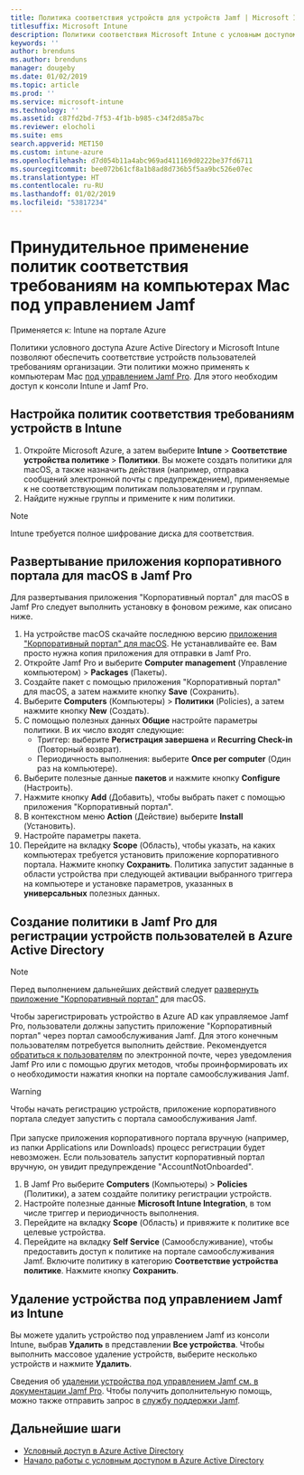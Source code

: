 ```yaml
---
title: Политика соответствия устройств для устройств Jamf | Microsoft Intune
titlesuffix: Microsoft Intune
description: Политики соответствия Microsoft Intune с условным доступом Azure Active Directory можно использовать для защиты управляемых устройств Jamf.
keywords: ''
author: brenduns
ms.author: brenduns
manager: dougeby
ms.date: 01/02/2019
ms.topic: article
ms.prod: ''
ms.service: microsoft-intune
ms.technology: ''
ms.assetid: c87fd2bd-7f53-4f1b-b985-c34f2d85a7bc
ms.reviewer: elocholi
ms.suite: ems
search.appverid: MET150
ms.custom: intune-azure
ms.openlocfilehash: d7d054b11a4abc969ad411169d0222be37fd6711
ms.sourcegitcommit: bee072b61cf8a1b8ad8d736b5f5aa9bc526e07ec
ms.translationtype: HT
ms.contentlocale: ru-RU
ms.lasthandoff: 01/02/2019
ms.locfileid: "53817234"
---
```

# <a name="enforce-compliance-on-macs-managed-with-jamf-pro"></a>Принудительное применение политик соответствия требованиям на компьютерах Mac под управлением Jamf

Применяется к: Intune на портале Azure

Политики условного доступа Azure Active Directory и Microsoft Intune позволяют обеспечить соответствие устройств пользователей требованиям организации. Эти политики можно применять к компьютерам Mac [под управлением Jamf Pro](conditional-access-integrate-jamf.md). Для этого необходим доступ к консоли Intune и Jamf Pro.

## <a name="set-up-device-compliance-policies-in-intune"></a>Настройка политик соответствия требованиям устройств в Intune

1. Откройте Microsoft Azure, а затем выберите **Intune** > **Соответствие устройства политике** > **Политики**. Вы можете создать политики для macOS, а также назначить действия (например, отправка сообщений электронной почты с предупреждением), применяемые к не соответствующим политикам пользователям и группам.
2. Найдите нужные группы и примените к ним политики.

> [!Note]
> Intune требуется полное шифрование диска для соответствия.

## <a name="deploy-the-company-portal-app-for-macos-in-jamf-pro"></a>Развертывание приложения корпоративного портала для macOS в Jamf Pro

Для развертывания приложения "Корпоративный портал" для macOS в Jamf Pro следует выполнить установку в фоновом режиме, как описано ниже.

1. На устройстве macOS скачайте последнюю версию [приложения "Корпоративный портал" для macOS](https://go.microsoft.com/fwlink/?linkid=862280). Не устанавливайте ее. Вам просто нужна копия приложения для отправки в Jamf Pro.
2. Откройте Jamf Pro и выберите **Computer management** (Управление компьютером)  > **Packages** (Пакеты).
3. Создайте пакет с помощью приложения "Корпоративный портал" для macOS, а затем нажмите кнопку **Save** (Сохранить).
4. Выберите **Computers** (Компьютеры) > **Политики** (Policies), а затем нажмите кнопку **New** (Создать).
5. С помощью полезных данных **Общие** настройте параметры политики. В их число входят следующие:
   - Триггер: выберите **Регистрация завершена** и **Recurring Check-in** (Повторный возврат).
   - Периодичность выполнения: выберите **Once per computer** (Один раз на компьютере).
6. Выберите полезные данные **пакетов** и нажмите кнопку **Configure** (Настроить).
7. Нажмите кнопку **Add** (Добавить), чтобы выбрать пакет с помощью приложения "Корпоративный портал".
8. В контекстном меню **Action** (Действие) выберите **Install** (Установить).
9. Настройте параметры пакета.
10. Перейдите на вкладку **Scope** (Область), чтобы указать, на каких компьютерах требуется установить приложение корпоративного портала. Нажмите кнопку **Сохранить**. Политика запустит заданные в области устройства при следующей активации выбранного триггера на компьютере и установке параметров, указанных в **универсальных** полезных данных.

## <a name="create-a-policy-in-jamf-pro-to-have-users-register-their-devices-with-azure-active-directory"></a>Создание политики в Jamf Pro для регистрации устройств пользователей в Azure Active Directory

> [!NOTE]
> Перед выполнением дальнейших действий следует [развернуть приложение "Корпоративный портал"](conditional-access-assign-jamf.md#deploy-the-company-portal-app-for-macos-in-jamf-pro) для macOS.  

Чтобы зарегистрировать устройство в Azure AD как управляемое Jamf Pro, пользователи должны запустить приложение "Корпоративный портал" через портал самообслуживания Jamf. Для этого конечным пользователям потребуется выполнить действие. Рекомендуется [обратиться к пользователям](end-user-educate.md) по электронной почте, через уведомления Jamf Pro или с помощью других методов, чтобы проинформировать их о необходимости нажатия кнопки на портале самообслуживания Jamf.

> [!WARNING]
> Чтобы начать регистрацию устройств, приложение корпоративного портала следует запустить с портала самообслуживания Jamf. <br><br>При запуске приложения корпоративного портала вручную (например, из папки Applications или Downloads) процесс регистрации будет невозможен. Если пользователь запустит корпоративный портал вручную, он увидит предупреждение "AccountNotOnboarded".

1. В Jamf Pro выберите **Computers** (Компьютеры) > **Policies** (Политики), а затем создайте политику регистрации устройств.
2. Настройте полезные данные **Microsoft Intune Integration**, в том числе триггер и периодичность выполнения.
3. Перейдите на вкладку **Scope** (Область) и привяжите к политике все целевые устройства.
4. Перейдите на вкладку **Self Service** (Самообслуживание), чтобы предоставить доступ к политике на портале самообслуживания Jamf. Включите политику в категорию **Соответствие устройства политике**. Нажмите кнопку **Сохранить**.

## <a name="removing-a-jamf-managed-device-from-intune"></a>Удаление устройства под управлением Jamf из Intune

Вы можете удалить устройство под управлением Jamf из консоли Intune, выбрав **Удалить** в представлении **Все устройства**. Чтобы выполнить массовое удаление устройств, выберите несколько устройств и нажмите **Удалить**.

Сведения об [удалении устройства под управлением Jamf см. в документации Jamf Pro](https://www.jamf.com/jamf-nation/articles/80/unmanaging-computers-while-preserving-their-inventory-information). Чтобы получить дополнительную помощь, можно также отправить запрос в [службу поддержки Jamf](https://www.jamf.com/support/). 

## <a name="next-steps"></a>Дальнейшие шаги

- [Условный доступ в Azure Active Directory](https://docs.microsoft.com/azure/active-directory/active-directory-conditional-access-azure-portal)
- [Начало работы с условным доступом в Azure Active Directory](https://docs.microsoft.com/azure/active-directory/active-directory-conditional-access-azure-portal-get-started)
